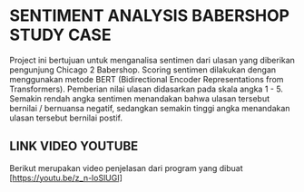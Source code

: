 # SENTIMENT ANALYSIS BABERSHOP STUDY CASE

Project ini bertujuan untuk menganalisa sentimen dari ulasan yang diberikan pengunjung Chicago 2 Babershop. Scoring sentimen dilakukan dengan menggunakan metode BERT (Bidirectional Encoder Representations from Transformers). Pemberian nilai ulasan didasarkan pada skala angka 1 - 5. Semakin rendah angka sentimen menandakan bahwa ulasan tersebut bernilai / bernuansa negatif, sedangkan semakin tinggi angka menandakan ulasan tersebut bernilai postif.

## LINK VIDEO YOUTUBE

Berikut merupakan video penjelasan dari program yang dibuat [https://youtu.be/z_n-loSlUGI]
